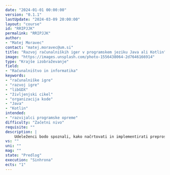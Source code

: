 ```yaml
---
date: "2024-01-01 00:00:00" 
version: "0.1.1"
lastUpdate: "2024-03-09 20:00:00"
layout: "course"
id: "RRIPJJK"
permalink: "RRIPJJK"
author:
- "Matej Moravec"
contact: "matej.moravec@um.si"
title: "Razvoj računalniških iger v programskem jeziku Java ali Kotlin"
image: "https://images.unsplash.com/photo-1556438064-2d7646166914"
type: "Krajše izobraževanje"
field:
- "Računalništvo in informatika"
keywords:
- "računalniške igre"
- "razvoj igre"
- "libGDX"
- "življenjski cikel"
- "organizacija kode"
- "Java"
- "Kotlin"
intended:
- "razvijalci programske opreme"
difficulty: "Začetni nivo"
requisite: ""
description: |
    Udeleženci bodo spoznali, kako načrtovati in implementirati preprosto računalniško igro. Naučili se bodo, kako poteka glavna zanka igre oz. kakšen je življenjski cikel igre. Vsak udeleženec bo implementiral svojo lastno igro z uporabo ogrodja libGDX in programskega jezika Java ali Kotlin. Ustvarili bomo igro, ki se bo odzivala na igralčeve ukaze, obdelovala vhodne podatke in izrisovala objekte na zaslonu. Med razvojem se bomo naučili, kako učinkovito odpravljati morebitne napake, ki se pojavijo med razvojem. Ne bomo se omejili le na ustvarjanje preproste igre, temveč tudi na to, kako pripraviti projekt za nadaljnji razvoj. Udeleženci se bodo naučili, kako organizirati svojo kodo in vire, da bo projekt pripravljen na razširitev in izboljšavo igre s pridobljenim znanjem.
vs: ""
uni: ""
mag: ""
state: "Predlog"
execution: "Sinhrona"
ects: "1"
---
```

